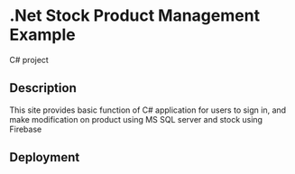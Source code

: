# .Net Stock Product Management Example
 C# project
## Description

This site provides basic function of C# application for users to sign in, and make modification on product using MS SQL server and stock using Firebase

## Deployment

